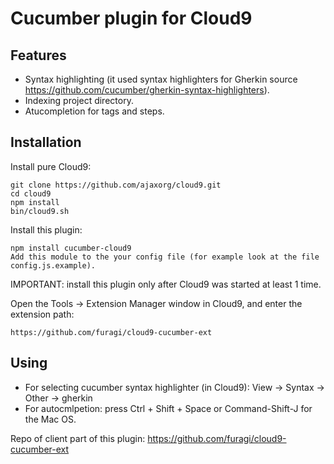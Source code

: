 Cucumber plugin for Cloud9
============================

## Features

* Syntax highlighting (it used syntax highlighters for Gherkin source https://github.com/cucumber/gherkin-syntax-highlighters).
* Indexing project directory.
* Atucompletion for tags and steps.

## Installation

Install pure Cloud9: 

    git clone https://github.com/ajaxorg/cloud9.git
    cd cloud9
    npm install
    bin/cloud9.sh

Install this plugin: 

    npm install cucumber-cloud9
    Add this module to the your config file (for example look at the file config.js.example).

IMPORTANT: install this plugin only after Cloud9 was started at least 1 time.

Open the Tools -> Extension Manager window in Cloud9, and enter the extension path:

    https://github.com/furagi/cloud9-cucumber-ext

## Using

* For selecting cucumber syntax highlighter (in Cloud9): View -> Syntax -> Other -> gherkin
* For autocmlpetion: press Ctrl + Shift + Space or Command-Shift-J for the Mac OS.

Repo of client part of this plugin: https://github.com/furagi/cloud9-cucumber-ext